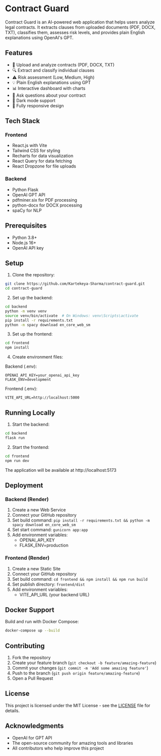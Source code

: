 # Contract Guard

Contract Guard is an AI-powered web application that helps users analyze legal contracts. It extracts clauses from uploaded documents (PDF, DOCX, TXT), classifies them, assesses risk levels, and provides plain English explanations using OpenAI's GPT.

## Features

- 📄 Upload and analyze contracts (PDF, DOCX, TXT)
- 🔍 Extract and classify individual clauses
- ⚠️ Risk assessment (Low, Medium, High)
- 💡 Plain English explanations using GPT
- 📊 Interactive dashboard with charts
- 💬 Ask questions about your contract
- 🌙 Dark mode support
- 📱 Fully responsive design

## Tech Stack

### Frontend

- React.js with Vite
- Tailwind CSS for styling
- Recharts for data visualization
- React Query for data fetching
- React Dropzone for file uploads

### Backend

- Python Flask
- OpenAI GPT API
- pdfminer.six for PDF processing
- python-docx for DOCX processing
- spaCy for NLP

## Prerequisites

- Python 3.8+
- Node.js 16+
- OpenAI API key

## Setup

1. Clone the repository:

```bash
git clone https://github.com/Kartekeya-Sharma/contract-guard.git
cd contract-guard
```

2. Set up the backend:

```bash
cd backend
python -m venv venv
source venv/bin/activate  # On Windows: venv\Scripts\activate
pip install -r requirements.txt
python -m spacy download en_core_web_sm
```

3. Set up the frontend:

```bash
cd frontend
npm install
```

4. Create environment files:

Backend (.env):

```
OPENAI_API_KEY=your_openai_api_key
FLASK_ENV=development
```

Frontend (.env):

```
VITE_API_URL=http://localhost:5000
```

## Running Locally

1. Start the backend:

```bash
cd backend
flask run
```

2. Start the frontend:

```bash
cd frontend
npm run dev
```

The application will be available at http://localhost:5173

## Deployment

### Backend (Render)

1. Create a new Web Service
2. Connect your GitHub repository
3. Set build command: `pip install -r requirements.txt && python -m spacy download en_core_web_sm`
4. Set start command: `gunicorn app:app`
5. Add environment variables:
   - OPENAI_API_KEY
   - FLASK_ENV=production

### Frontend (Render)

1. Create a new Static Site
2. Connect your GitHub repository
3. Set build command: `cd frontend && npm install && npm run build`
4. Set publish directory: `frontend/dist`
5. Add environment variables:
   - VITE_API_URL (your backend URL)

## Docker Support

Build and run with Docker Compose:

```bash
docker-compose up --build
```

## Contributing

1. Fork the repository
2. Create your feature branch (`git checkout -b feature/amazing-feature`)
3. Commit your changes (`git commit -m 'Add some amazing feature'`)
4. Push to the branch (`git push origin feature/amazing-feature`)
5. Open a Pull Request

## License

This project is licensed under the MIT License - see the [LICENSE](LICENSE) file for details.

## Acknowledgments

- OpenAI for GPT API
- The open-source community for amazing tools and libraries
- All contributors who help improve this project

